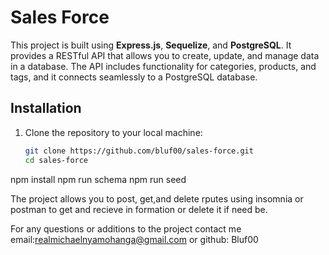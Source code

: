 # Sales Force

This project is built using **Express.js**, **Sequelize**, and **PostgreSQL**. It provides a RESTful API that allows you to create, update, and manage data in a database. The API includes functionality for categories, products, and tags, and it connects seamlessly to a PostgreSQL database.


## Installation

1. Clone the repository to your local machine:

   ```bash
   git clone https://github.com/bluf00/sales-force.git
   cd sales-force
npm install
npm run schema
npm run seed

The project allows you to post, get,and delete rputes using insomnia or postman to get and recieve in formation or delete it if need be.

For any questions or additions to the project contact me
email:realmichaelnyamohanga@gmail.com
or github: Bluf00

